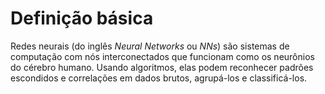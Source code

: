 # Definição básica

Redes neurais (do inglês _Neural Networks_ ou _NNs_) são sistemas de computação com nós 
interconectados que funcionam como os neurônios do cérebro humano. Usando algoritmos, elas podem
reconhecer padrões escondidos e correlações em dados brutos, agrupá-los e classificá-los.
